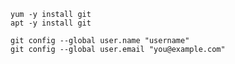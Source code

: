

`yum -y install git`  
`apt -y install git`  

`git config --global user.name "username"`   
`git config --global user.email "you@example.com"`     